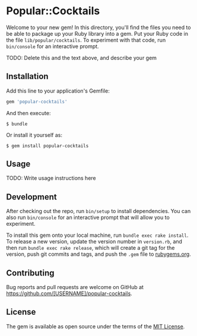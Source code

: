 # Popular::Cocktails

Welcome to your new gem! In this directory, you'll find the files you need to be able to package up your Ruby library into a gem. Put your Ruby code in the file `lib/popular/cocktails`. To experiment with that code, run `bin/console` for an interactive prompt.

TODO: Delete this and the text above, and describe your gem

## Installation

Add this line to your application's Gemfile:

```ruby
gem 'popular-cocktails'
```

And then execute:

    $ bundle

Or install it yourself as:

    $ gem install popular-cocktails

## Usage

TODO: Write usage instructions here

## Development

After checking out the repo, run `bin/setup` to install dependencies. You can also run `bin/console` for an interactive prompt that will allow you to experiment.

To install this gem onto your local machine, run `bundle exec rake install`. To release a new version, update the version number in `version.rb`, and then run `bundle exec rake release`, which will create a git tag for the version, push git commits and tags, and push the `.gem` file to [rubygems.org](https://rubygems.org).

## Contributing

Bug reports and pull requests are welcome on GitHub at https://github.com/[USERNAME]/popular-cocktails.

## License

The gem is available as open source under the terms of the [MIT License](http://opensource.org/licenses/MIT).
